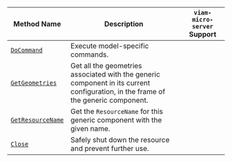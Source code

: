 <!-- prettier-ignore -->
| Method Name | Description | `viam-micro-server` Support |
| ----------- | ----------- | --------------------------- |
| [`DoCommand`](/appendix/apis/components/generic/#docommand) | Execute model-specific commands. | <p class="center-text"><i class="fas fa-check" title="yes"></i></p> |
| [`GetGeometries`](/appendix/apis/components/generic/#getgeometries) | Get all the geometries associated with the generic component in its current configuration, in the frame of the generic component. | <p class="center-text"><i class="fas fa-times" title="no"></i></p> |
| [`GetResourceName`](/appendix/apis/components/generic/#getresourcename) | Get the `ResourceName` for this generic component with the given name. | <p class="center-text"><i class="fas fa-times" title="no"></i></p> |
| [`Close`](/appendix/apis/components/generic/#close) | Safely shut down the resource and prevent further use. | <p class="center-text"><i class="fas fa-times" title="no"></i></p> |

